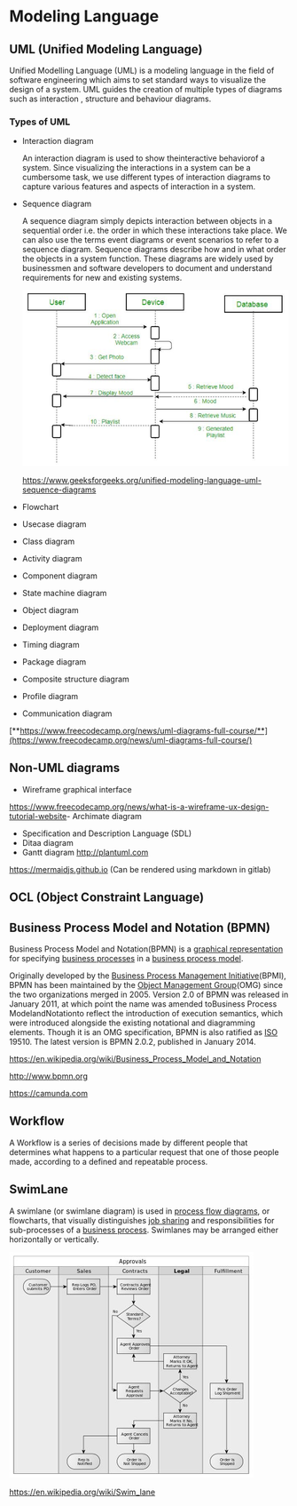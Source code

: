 # Modeling Language

## UML (Unified Modeling Language)

Unified Modelling Language (UML) is a modeling language in the field of software engineering which aims to set standard ways to visualize the design of a system. UML guides the creation of multiple types of diagrams such as interaction , structure and behaviour diagrams.

### Types of UML

- Interaction diagram

  An interaction diagram is used to show theinteractive behaviorof a system. Since visualizing the interactions in a system can be a cumbersome task, we use different types of interaction diagrams to capture various features and aspects of interaction in a system.

- Sequence diagram

  A sequence diagram simply depicts interaction between objects in a sequential order i.e. the order in which these interactions take place. We can also use the terms event diagrams or event scenarios to refer to a sequence diagram. Sequence diagrams describe how and in what order the objects in a system function. These diagrams are widely used by businessmen and software developers to document and understand requirements for new and existing systems.

  ![image](../../media/Software-Coding-Development-Engineering-image3.jpg)

  <https://www.geeksforgeeks.org/unified-modeling-language-uml-sequence-diagrams>

- Flowchart
- Usecase diagram
- Class diagram
- Activity diagram
- Component diagram
- State machine diagram
- Object diagram
- Deployment diagram
- Timing diagram
- Package diagram
- Composite structure diagram
- Profile diagram
- Communication diagram

[**https://www.freecodecamp.org/news/uml-diagrams-full-course/**](https://www.freecodecamp.org/news/uml-diagrams-full-course/)

## Non-UML diagrams

- Wireframe graphical interface

<https://www.freecodecamp.org/news/what-is-a-wireframe-ux-design-tutorial-website>- Archimate diagram

- Specification and Description Language (SDL)
- Ditaa diagram
- Gantt diagram
<http://plantuml.com>

<https://mermaidjs.github.io> (Can be rendered using markdown in gitlab)

## OCL (Object Constraint Language)

## Business Process Model and Notation (BPMN)

Business Process Model and Notation(BPMN) is a [graphical representation](https://en.wikipedia.org/wiki/Information_visualization) for specifying [business processes](https://en.wikipedia.org/wiki/Business_process) in a [business process model](https://en.wikipedia.org/wiki/Business_process_modeling).

Originally developed by the [Business Process Management Initiative](https://en.wikipedia.org/wiki/Business_Process_Management_Initiative)(BPMI), BPMN has been maintained by the [Object Management Group](https://en.wikipedia.org/wiki/Object_Management_Group)(OMG) since the two organizations merged in 2005. Version 2.0 of BPMN was released in January 2011, at which point the name was amended toBusiness Process ModelandNotationto reflect the introduction of execution semantics, which were introduced alongside the existing notational and diagramming elements. Though it is an OMG specification, BPMN is also ratified as [ISO](https://en.wikipedia.org/wiki/International_Organization_for_Standardization) 19510. The latest version is BPMN 2.0.2, published in January 2014.

<https://en.wikipedia.org/wiki/Business_Process_Model_and_Notation>

<http://www.bpmn.org>

<https://camunda.com>

## Workflow

A Workflow is a series of decisions made by different people that determines what happens to a particular request that one of those people made, according to a defined and repeatable process.

## SwimLane

A swimlane (or swimlane diagram) is used in [process flow diagrams](https://en.wikipedia.org/wiki/Flowchart), or flowcharts, that visually distinguishes [job sharing](https://en.wikipedia.org/wiki/Job_sharing) and responsibilities for sub-processes of a [business process](https://en.wikipedia.org/wiki/Business_process). Swimlanes may be arranged either horizontally or vertically.

![image](../../media/Software-Coding-Development-Engineering-image4.jpg)

<https://en.wikipedia.org/wiki/Swim_lane>
